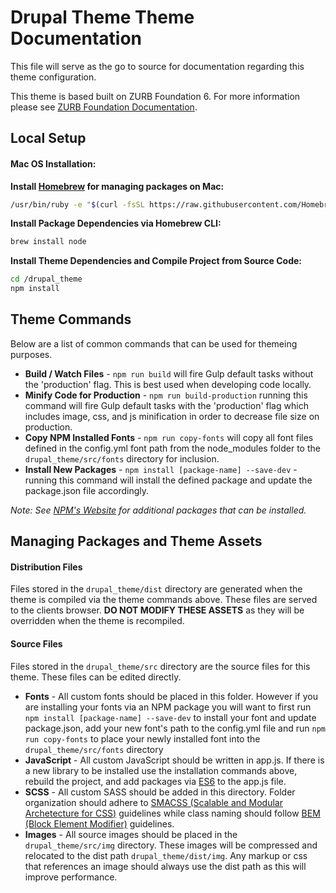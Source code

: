 # Drupal Theme Theme Documentation
This file will serve as the go to source for documentation regarding this theme configuration.

This theme is based built on ZURB Foundation 6.  For more information please see [ZURB Foundation Documentation](http://foundation.zurb.com/sites/docs/).

## Local Setup
#### Mac OS Installation:
**Install [Homebrew](https://brew.sh/) for managing packages on Mac:**
```bash
/usr/bin/ruby -e "$(curl -fsSL https://raw.githubusercontent.com/Homebrew/install/master/install)"
```
**Install Package Dependencies via Homebrew CLI:**

```bash
brew install node
```

**Install Theme Dependencies and Compile Project from Source Code:**

```bash
cd /drupal_theme
npm install
```

## Theme Commands
Below are a list of common commands that can be used for themeing purposes.

- **Build / Watch Files** - `npm run build` will fire Gulp default tasks without the 'production' flag.  This is best used when developing code locally.
- **Minify Code for Production** - `npm run build-production` running this command will fire Gulp default tasks with the 'production' flag which includes image, css, and js minification in order to decrease file size on production.
- **Copy NPM Installed Fonts** - `npm run copy-fonts` will copy all font files defined in the config.yml font path from the node_modules folder to the `drupal_theme/src/fonts` directory for inclusion.
- **Install New Packages** - `npm install [package-name] --save-dev` - running this command will install the defined package and update the package.json file accordingly. 

*Note: See [NPM's Website](https://www.npmjs.com/) for additional packages that can be installed.*


## Managing Packages and Theme Assets
#### Distribution Files
Files stored in the `drupal_theme/dist` directory are generated when the theme is compiled via the theme commands above.  These files are served to the clients browser.  **DO NOT MODIFY THESE ASSETS** as they will be overridden when the theme is recompiled.

#### Source Files
Files stored in the `drupal_theme/src` directory are the source files for this  theme.  These files can be edited directly.
- __Fonts__ - All custom fonts should be placed in this folder. However if you are installing your fonts via an NPM package you will want to first run `npm install [package-name] --save-dev` to install your font and update package.json, add your new font's path to the config.yml file and run `npm run copy-fonts` to place your newly installed font into the `drupal_theme/src/fonts` directory
- __JavaScript__ - All custom JavaScript should be written in app.js. If there is a new library to be installed use the installation commands above, rebuild the project, and add packages via [ES6](http://es6-features.org/#ValueExportImport) to the app.js file.
- __SCSS__ - All custom SASS should be added in this directory. Folder organization should adhere to [SMACSS (Scalable and Modular Archetecture for CSS)](https://smacss.com/) guidelines while class naming should follow [BEM (Block Element Modifier)](http://getbem.com/) guidelines.
- __Images__ - All source images should be placed in the `drupal_theme/src/img` directory.  These images will be compressed and relocated to the dist path `drupal_theme/dist/img`.  Any markup or css that references an image should always use the dist path as this will improve performance.

